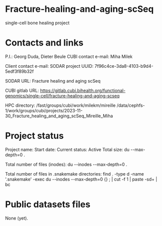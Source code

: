 # Fracture-healing-and-aging-scSeq
single-cell bone healing project
# Contacts and links

P.I.: Georg Duda, Dieter Beule
CUBI contact e-mail: Miha Milek

Client contact e-mail:
SODAR project UUID: 7f96c4ce-3da8-4103-b9d4-5edf3f89b32f

SODAR URL: Fracture healing and aging scSeq

CUBI gitlab URL: https://gitlab.cubi.bihealth.org/functional-genomics/single-cell/fracture-healing-and-aging-scseq

HPC directory: /fast/groups/cubi/work/milekm/mireille /data/cephfs-1/work/groups/cubi/projects/2023-11-30_Fracture_healing_and_aging_scSeq_Mireille_Miha

# Project status

Project name:
Start date:
Current status: Active
Total size: du --max-depth=0 .

Total number of files (inodes): du --inodes --max-depth=0 .

Total number of files in .snakemake directories: find . -type d -name '.snakemake' -exec du --inodes --max-depth=0 {} \; | cut -f 1 | paste -sd+ | bc

# Public datasets files
None (yet).
